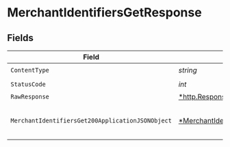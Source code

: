 # MerchantIdentifiersGetResponse


## Fields

| Field                                                                                                            | Type                                                                                                             | Required                                                                                                         | Description                                                                                                      |
| ---------------------------------------------------------------------------------------------------------------- | ---------------------------------------------------------------------------------------------------------------- | ---------------------------------------------------------------------------------------------------------------- | ---------------------------------------------------------------------------------------------------------------- |
| `ContentType`                                                                                                    | *string*                                                                                                         | :heavy_check_mark:                                                                                               | N/A                                                                                                              |
| `StatusCode`                                                                                                     | *int*                                                                                                            | :heavy_check_mark:                                                                                               | N/A                                                                                                              |
| `RawResponse`                                                                                                    | [*http.Response](https://pkg.go.dev/net/http#Response)                                                           | :heavy_minus_sign:                                                                                               | N/A                                                                                                              |
| `MerchantIdentifiersGet200ApplicationJSONObject`                                                                 | [*MerchantIdentifiersGet200ApplicationJSON](../../models/operations/merchantidentifiersget200applicationjson.md) | :heavy_minus_sign:                                                                                               | Identifiers were successfully retrieved                                                                          |